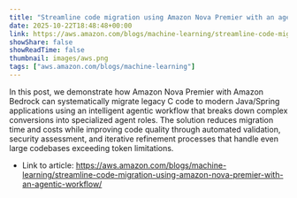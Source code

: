 ```yaml
---
title: "Streamline code migration using Amazon Nova Premier with an agentic workflow"
date: 2025-10-22T18:48:48+00:00
link: https://aws.amazon.com/blogs/machine-learning/streamline-code-migration-using-amazon-nova-premier-with-an-agentic-workflow/
showShare: false
showReadTime: false
thumbnail: images/aws.png
tags: ["aws.amazon.com/blogs/machine-learning"]
---
```

In this post, we demonstrate how Amazon Nova Premier with Amazon Bedrock can systematically migrate legacy C code to modern Java/Spring applications using an intelligent agentic workflow that breaks down complex conversions into specialized agent roles. The solution reduces migration time and costs while improving code quality through automated validation, security assessment, and iterative refinement processes that handle even large codebases exceeding token limitations.

- Link to article: https://aws.amazon.com/blogs/machine-learning/streamline-code-migration-using-amazon-nova-premier-with-an-agentic-workflow/